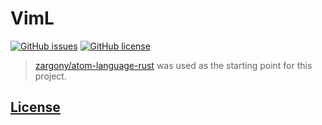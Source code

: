 # VimL 
[![GitHub issues](https://img.shields.io/github/issues/dunstontc/vscode-rust-syntax.svg)](https://github.com/dunstontc/vscode-rust-syntax/issues)
[![GitHub license](https://img.shields.io/badge/license-MIT-blue.svg)](https://github.com/dunstontc/vscode-rust-syntax/blob/master/LICENSE) 

> [zargony/atom-language-rust](https://github.com/zargony/atom-language-rust) was used as the starting point for this project.

## [License](https://github.com/dunstontc/vscode-rust-syntax/blob/master/LICENSE)


